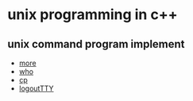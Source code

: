 unix programming in c++
=======================

unix command program implement
-----------------
* [more](src/more)
* [who](src/who)
* [cp](src/cp)
* [logoutTTY](src/logoutTTY)